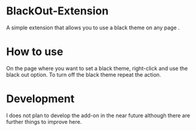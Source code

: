 # BlackOut-Extension
A simple extension that allows you to use a black theme on any page .
# How to use
On the page where you want to set a black theme, right-click and use the black out option. To turn off the black theme repeat the action.
# Development
I does not plan to develop the add-on in the near future although there are further things to improve here.

